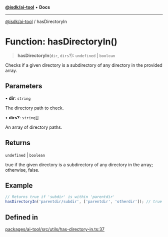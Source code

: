 [**@isdk/ai-tool**](../README.md) • **Docs**

***

[@isdk/ai-tool](../globals.md) / hasDirectoryIn

# Function: hasDirectoryIn()

> **hasDirectoryIn**(`dir`, `dirs`?): `undefined` \| `boolean`

Checks if a given directory is a subdirectory of any directory in the provided array.

## Parameters

• **dir**: `string`

The directory path to check.

• **dirs?**: `string`[]

An array of directory paths.

## Returns

`undefined` \| `boolean`

true if the given directory is a subdirectory of any directory in the array; otherwise, false.

## Example

```ts
// Returns true if 'subdir' is within 'parentdir'
hasDirectoryIn('parentdir/subdir', ['parentdir', 'otherdir']); // true
```

## Defined in

[packages/ai-tool/src/utils/has-directory-in.ts:37](https://github.com/isdk/ai-tool.js/blob/b0813174e9b350ae47231f8e5f885150313123b0/src/utils/has-directory-in.ts#L37)

